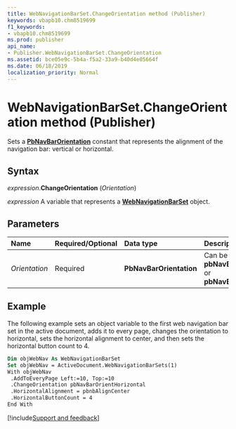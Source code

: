 ```yaml
---
title: WebNavigationBarSet.ChangeOrientation method (Publisher)
keywords: vbapb10.chm8519699
f1_keywords:
- vbapb10.chm8519699
ms.prod: publisher
api_name:
- Publisher.WebNavigationBarSet.ChangeOrientation
ms.assetid: bce05e9c-5b4a-f5a2-33a9-b40d4e05664f
ms.date: 06/18/2019
localization_priority: Normal
---
```



# WebNavigationBarSet.ChangeOrientation method (Publisher)

Sets a **[PbNavBarOrientation](publisher.pbnavbarorientation.md)** constant that represents the alignment of the navigation bar: vertical or horizontal.


## Syntax

_expression_.**ChangeOrientation** (_Orientation_)

_expression_ A variable that represents a **[WebNavigationBarSet](Publisher.WebNavigationBarSet.md)** object.


## Parameters

|Name|Required/Optional|Data type|Description|
|:-----|:-----|:-----|:-----|
|_Orientation_|Required| **PbNavBarOrientation**| Can be **pbNavBarOrientHorizontal** or **pbNavBarOrientVertical**.|


## Example

The following example sets an object variable to the first web navigation bar set in the active document, adds it to every page, changes the orientation to horizontal, sets the horizontal alignment to center, and then sets the horizontal button count to 4.

```vb
Dim objWebNav As WebNavigationBarSet 
Set objWebNav = ActiveDocument.WebNavigationBarSets(1) 
With objWebNav 
 .AddToEveryPage Left:=10, Top:=10 
 .ChangeOrientation pbNavBarOrientHorizontal 
 .HorizontalAlignment = pbnbAlignCenter 
 .HorizontalButtonCount = 4 
End With
```

[!include[Support and feedback](~/includes/feedback-boilerplate.md)]